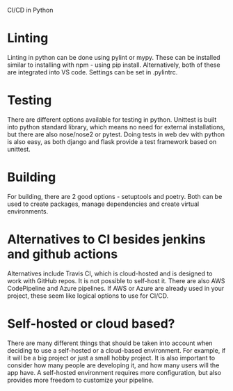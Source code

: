 CI/CD in Python

# Linting

Linting in python can be done using pylint or mypy. These can be installed similar to installing with npm - using pip install. Alternatively, both of these are integrated into VS code. Settings can be set in .pylintrc.

# Testing

There are different options available for testing in python. Unittest is built into python standard library, which means no need for external installations, but there are also nose/nose2 or pytest. Doing tests in web dev with python is also easy, as both django and flask provide a test framework based on unittest.

# Building

For building, there are 2 good options - setuptools and poetry. Both can be used to create packages, manage dependencies and create virtual environments.

# Alternatives to CI besides jenkins and github actions

Alternatives include Travis CI, which is cloud-hosted and is designed to work with GitHub repos. It is not possible to self-host it. There are also AWS CodePipeline and Azure pipelines. If AWS or Azure are already used in your project, these seem like logical options to use for CI/CD.

# Self-hosted or cloud based?

There are many different things that should be taken into account when deciding to use a self-hosted or a cloud-based environment. For example, if it will be a big project or just a small hobby project. It is also important to consider how many people are developing it, and how many users will the app have. A self-hosted environment requires more configuration, but also provides more freedom to customize your pipeline.
